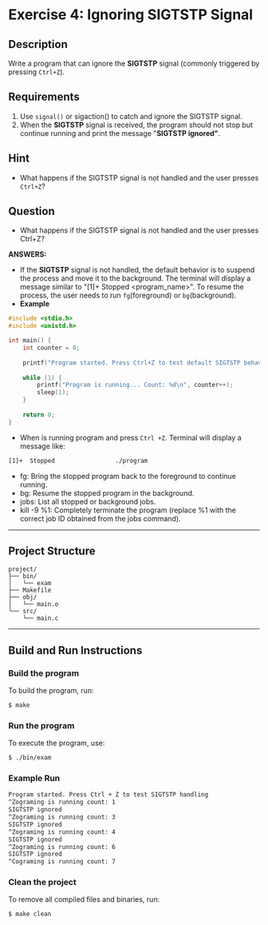 # Exercise 4: Ignoring SIGTSTP Signal

## Description
Write a program that can ignore the **SIGTSTP** signal (commonly triggered by pressing `Ctrl+Z`).

## Requirements
1. Use `signal()` or sigaction() to catch and ignore the SIGTSTP signal.
2. When the **SIGTSTP** signal is received, the program should not stop but continue running and print the message "**SIGTSTP ignored"**.

## Hint
- What happens if the SIGTSTP signal is not handled and the user presses `Ctrl+Z`?

## Question
- What happens if the SIGTSTP signal is not handled and the user presses Ctrl+Z?

**ANSWERS:**
- If the **SIGTSTP** signal is not handled, the default behavior is to suspend the process and move it to the background. The terminal will display a message similar to "[1]+ Stopped <program_name>". To resume the process, the user needs to run `fg`(foreground) or `bg`(background).
- **Example**
```c
#include <stdio.h>
#include <unistd.h>

int main() {
    int counter = 0;
    
    printf("Program started. Press Ctrl+Z to test default SIGTSTP behavior.\n");
    
    while (1) {
        printf("Program is running... Count: %d\n", counter++);
        sleep(1);
    }
    
    return 0;
}
```
- When is running program and press `Ctrl +Z`. Terminal will display a message like:
```bash
[1]+  Stopped                 ./program
```
+ fg: Bring the stopped program back to the foreground to continue running.
+ bg: Resume the stopped program in the background.
+ jobs: List all stopped or background jobs.
+ kill -9 %1: Completely terminate the program (replace %1 with the correct job ID obtained from the jobs command).

---

## Project Structure
```
project/
├── bin/         
│   └── exam
├── Makefile   
├── obj/         
│   └── main.o
└── src/         
    └── main.c
```

---

## Build and Run Instructions

### Build the program
To build the program, run:
```bash
$ make
```

### Run the program
To execute the program, use:
```bash
$ ./bin/exam
```

### Example Run
```bash
Program started. Press Ctrl + Z to test SIGTSTP handling
^Zograming is running count: 1
SIGTSTP ignored
^Zograming is running count: 3
SIGTSTP ignored
^Zograming is running count: 4
SIGTSTP ignored
^Zograming is running count: 6
SIGTSTP ignored
^Cograming is running count: 7
```

### Clean the project
To remove all compiled files and binaries, run:
```bash
$ make clean
```
